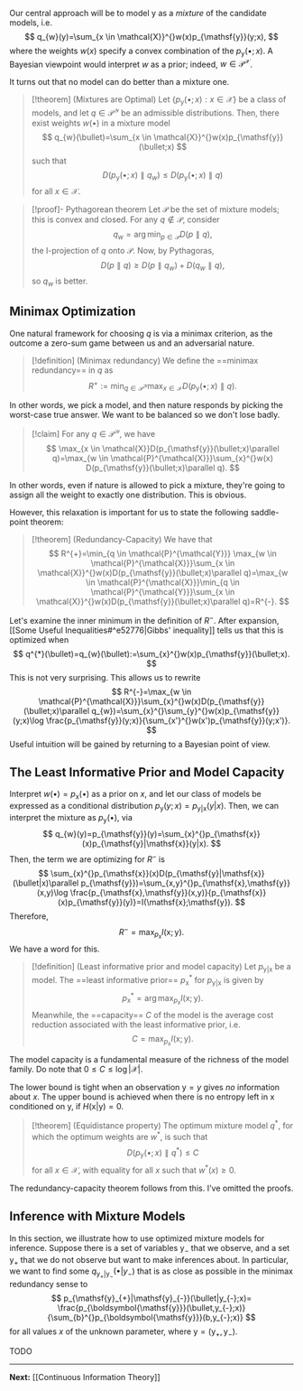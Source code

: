 Our central approach will be to model $\mathsf{y}$ as a *mixture* of the candidate models, i.e.
$$
q_{w}(y)=\sum_{x \in \mathcal{X}}^{}w(x)p_{\mathsf{y}}(y;x),
$$
where the weights $w(x)$ specify a convex combination of the $p_{\mathsf{y}}(\bullet;x)$. A Bayesian viewpoint would interpret $w$ as a prior; indeed, $w \in \mathcal{P}^{\mathcal{X}}$.

It turns out that no model can do better than a mixture one.

> [!theorem] (Mixtures are Optimal)
> Let $\{ p_{\mathsf{y}}(\bullet;x) : x \in \mathcal{X} \}$ be a class of models, and let $q\in \mathcal{P}^{\mathcal{Y}}$ be an admissible distributions. Then, there exist weights $w(\bullet)$ in a mixture model
> $$
> q_{w}(\bullet)=\sum_{x \in \mathcal{X}}^{}w(x)p_{\mathsf{y}}(\bullet;x)
> $$
> such that
> $$
> D(p_{\mathsf{y}}(\bullet;x)\parallel q_{w})\leq D(p_{\mathsf{y}}(\bullet;x)\parallel q)
> $$
> for all $x \in \mathcal{X}$. 
> 

> [!proof]- Pythagorean theorem
> Let $\mathcal{P}$ be the set of mixture models; this is convex and closed. For any $q\not\in \mathcal{P}$, consider
> $$
> q_{w}=\arg\min_{p \in \mathcal{P}}D(p\parallel q),
> $$
> the I-projection of $q$ onto $\mathcal{P}$. Now, by Pythagoras,
> $$
> D(p\parallel q)\geq D(p \parallel q_{w})+D(q_{w}\parallel q),
> $$
> so $q_{w}$ is better.

## Minimax Optimization

One natural framework for choosing $q$ is via a minimax criterion, as the outcome a zero-sum game between us and an adversarial nature. 

> [!definition] (Minimax redundancy)
> We define the ==minimax redundancy== in $q$ as
> $$
> R^{+}:=\min_{q \in \mathcal{P}^{\mathcal{Y}}}\max_{x \in \mathcal{X}} D(p_{\mathsf{y}}(\bullet;x)\parallel q).
> $$

In other words, we pick a model, and then nature responds by picking the worst-case true answer. We want to be balanced so we don't lose badly.

> [!claim]
> For any $q \in \mathcal{P}^{\mathcal{Y}}$, we have
> $$
> \max_{x \in \mathcal{X}}D(p_{\mathsf{y}}(\bullet;x)\parallel q)=\max_{w \in \mathcal{P}^{\mathcal{X}}}\sum_{x}^{}w(x) D(p_{\mathsf{y}}(\bullet;x)\parallel q).
> $$

In other words, even if nature is allowed to pick a mixture, they're going to assign all the weight to exactly one distribution. This is obvious.

However, this relaxation is important for us to state the following saddle-point theorem:

> [!theorem] (Redundancy-Capacity)
> We have that
> $$
> R^{+}=\min_{q \in \mathcal{P}^{\mathcal{Y}}} \max_{w \in \mathcal{P}^{\mathcal{X}}}\sum_{x \in \mathcal{X}}^{}w(x)D(p_{\mathsf{y}}(\bullet;x)\parallel q)=\max_{w \in \mathcal{P}^{\mathcal{X}}}\min_{q \in \mathcal{P}^{\mathcal{Y}}}\sum_{x \in \mathcal{X}}^{}w(x)D(p_{\mathsf{y}}(\bullet;x)\parallel q)=R^{-}.
> $$

Let's examine the inner minimum in the definition of $R^{-}$. After expansion, [[Some Useful Inequalities#^e52776|Gibbs' inequality]] tells us that this is optimized when
$$
q^{*}(\bullet)=q_{w}(\bullet):=\sum_{x}^{}w(x)p_{\mathsf{y}}(\bullet;x).
$$
This is not very surprising. This allows us to rewrite
$$
R^{-}=\max_{w \in \mathcal{P}^{\mathcal{X}}}\sum_{x}^{}w(x)D(p_{\mathsf{y}}(\bullet;x)\parallel q_{w})=\sum_{x}^{}\sum_{y}^{}w(x)p_{\mathsf{y}}(y;x)\log \frac{p_{\mathsf{y}}(y;x)}{\sum_{x'}^{}w(x')p_{\mathsf{y}}(y;x')}.
$$
Useful intuition will be gained by returning to a Bayesian point of view.

## The Least Informative Prior and Model Capacity

Interpret $w(\bullet)=p_{\mathsf{x}}(\bullet)$ as a prior on $x$, and let our class of models be expressed as a conditional distribution $p_{\mathsf{y}}(y;x)=p_{\mathsf{y}|\mathsf{x}}(y|x)$. Then, we can interpret the mixture as $p_{\mathsf{y}}(\bullet)$, via
$$
q_{w}(y)=p_{\mathsf{y}}(y)=\sum_{x}^{}p_{\mathsf{x}}(x)p_{\mathsf{y}|\mathsf{x}}(y|x).
$$
Then, the term we are optimizing for $R^{-}$ is
$$
\sum_{x}^{}p_{\mathsf{x}}(x)D(p_{\mathsf{y}|\mathsf{x}}(\bullet|x)\parallel p_{\mathsf{y}})=\sum_{x,y}^{}p_{\mathsf{x},\mathsf{y}}(x,y)\log \frac{p_{\mathsf{x},\mathsf{y}}(x,y)}{p_{\mathsf{x}}(x)p_{\mathsf{y}}(y)}=I(\mathsf{x};\mathsf{y}).
$$
Therefore,
$$
R^{-}=\max_{p_{\mathsf{x}}}I(\mathsf{x};\mathsf{y}).
$$
We have a word for this.

> [!definition] (Least informative prior and model capacity)
> Let $p_{\mathsf{y}|\mathsf{x}}$ be a model. The ==least informative prior== $p^{*}_{\mathsf{x}}$ for $p_{\mathsf{y}|\mathsf{x}}$ is given by
> $$
> p_{\mathsf{x}}^{*}=\arg\max_{p_{\mathsf{x}}} I(\mathsf{x};\mathsf{y}).
> $$
> Meanwhile, the ==capacity== $C$ of the model is the average cost reduction associated with the least informative prior, i.e.
> $$
> C=\max_{p_{\mathsf{x}}} I(\mathsf{x};\mathsf{y}).
> $$

The model capacity is a fundamental measure of the richness of the model family. Do note that $0\leq C\leq \log|\mathcal{X}|$.

The lower bound is tight when an observation $\mathsf{y}=y$ gives *no* information about $x$. The upper bound is achieved when there is no entropy left in $\mathsf{x}$ conditioned on $\mathsf{y}$, if $H(\mathsf{x}|\mathsf{y})=0$. 

> [!theorem] (Equidistance property)
> The optimum mixture model $q^{*}$, for which the optimum weights are $w^{*}$, is such that
> $$
> D(p_{\mathsf{y}}(\bullet;x)\parallel q^{*})\leq C
> $$
> for all $x \in \mathcal{X}$, with equality for all $x$ such that $w^{*}(x)\geq 0$.

The redundancy-capacity theorem follows from this. I've omitted the proofs.

## Inference with Mixture Models

In this section, we illustrate how to use optimized mixture models for inference. Suppose there is a set of variables $\mathsf{y}_{-}$ that we observe, and a set $\mathsf{y}_{+}$ that we do not observe but want to make inferences about. In particular, we want to find some $q_{\mathsf{y}_{+}|\mathsf{y}_{-}}(\bullet|y_{-})$ that is as close as possible in the minimax redundancy sense to
$$
p_{\mathsf{y}_{+}|\mathsf{y}_{-}}(\bullet|y_{-};x)= \frac{p_{\boldsymbol{\mathsf{y}}}(\bullet,y_{-};x)}{\sum_{b}^{}p_{\boldsymbol{\mathsf{y}}}(b,y_{-};x)}
$$
for all values $x$ of the unknown parameter, where $\boldsymbol{\mathsf{y}}=(\mathsf{y}_{+},\mathsf{y}_{-})$.

TODO

---

**Next:** [[Continuous Information Theory]]


 